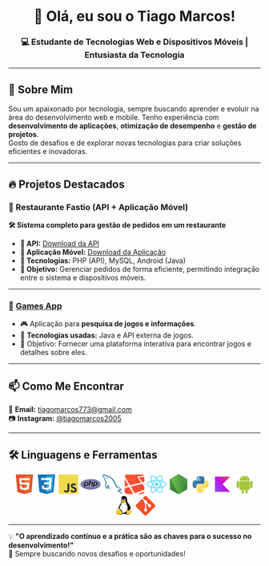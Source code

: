 <h1 align="center">👋 Olá, eu sou o Tiago Marcos!</h1>
<h3 align="center">💻 Estudante de Tecnologias Web e Dispositivos Móveis | Entusiasta da Tecnologia</h3>

---

## 🚀 Sobre Mim
Sou um apaixonado por tecnologia, sempre buscando aprender e evoluir na área do desenvolvimento web e mobile. Tenho experiência com **desenvolvimento de aplicações**, **otimização de desempenho** e **gestão de projetos**.  
Gosto de desafios e de explorar novas tecnologias para criar soluções eficientes e inovadoras.  

---

## 🔥 Projetos Destacados

### 📌 Restaurante Fastio (API + Aplicação Móvel)
**🛠️ Sistema completo para gestão de pedidos em um restaurante**
- **🔗 API:** [Download da API](https://www.dropbox.com/scl/fi/dr6uf9jd8csl3suaup7xr/restaurantefastio-2.zip?rlkey=0yndso8zmd1orqtd5b237xsi6&dl=0)
- **📱 Aplicação Móvel:** [Download da Aplicação](https://www.dropbox.com/scl/fi/bd9nndno26dgnvo6lpw36/RestauranteFastioProjeto.zip?rlkey=l7bettloyzuidrzy6va2dbi4p&dl=0)
- **🔧 Tecnologias:** PHP (API), MySQL, Android (Java)
- **📌 Objetivo:** Gerenciar pedidos de forma eficiente, permitindo integração entre o sistema e dispositivos móveis.

---

### 📌 [Games App](https://www.dropbox.com/scl/fi/6qhl530hrwsunuc5j8tsy/PDM2PROJECT.zip?rlkey=acy5rmxf6b74fxiyzg46qxrpv&dl=0)
- 🎮 Aplicação para **pesquisa de jogos e informações**.  
- 🔧 **Tecnologias usadas:** Java e API externa de jogos.  
- 📌 Objetivo: Fornecer uma plataforma interativa para encontrar jogos e detalhes sobre eles.  

---

## 📫 Como Me Encontrar  
📧 **Email:** [tiagomarcos773@gmail.com](mailto:tiagomarcos773@gmail.com)  
📷 **Instagram:** [@tiagomarcos2005](https://instagram.com/tiagomarcos2005)  

---

## 🛠️ Linguagens e Ferramentas  
<div align="center">
  <img src="https://raw.githubusercontent.com/devicons/devicon/master/icons/html5/html5-original.svg" alt="HTML" width="40" height="40"/> 
  <img src="https://raw.githubusercontent.com/devicons/devicon/master/icons/css3/css3-original.svg" alt="CSS" width="40" height="40"/> 
  <img src="https://raw.githubusercontent.com/devicons/devicon/master/icons/javascript/javascript-original.svg" alt="JavaScript" width="40" height="40"/>
  <img src="https://raw.githubusercontent.com/devicons/devicon/master/icons/php/php-original.svg" alt="PHP" width="40" height="40"/>
  <img src="https://raw.githubusercontent.com/devicons/devicon/master/icons/mysql/mysql-original.svg" alt="MySQL" width="40" height="40"/>
  <img src="https://raw.githubusercontent.com/devicons/devicon/master/icons/laravel/laravel-plain.svg" alt="Laravel" width="40" height="40"/>
  <img src="https://raw.githubusercontent.com/devicons/devicon/master/icons/react/react-original.svg" alt="React" width="40" height="40"/>
  <img src="https://raw.githubusercontent.com/devicons/devicon/master/icons/nodejs/nodejs-original.svg" alt="Node.js" width="40" height="40"/>
  <img src="https://raw.githubusercontent.com/devicons/devicon/master/icons/python/python-original.svg" alt="Python" width="40" height="40"/>
  <img src="https://raw.githubusercontent.com/devicons/devicon/master/icons/kotlin/kotlin-original.svg" alt="Kotlin" width="40" height="40"/>
  <img src="https://raw.githubusercontent.com/devicons/devicon/master/icons/android/android-original.svg" alt="Android" width="40" height="40"/>
  <img src="https://raw.githubusercontent.com/devicons/devicon/master/icons/linux/linux-original.svg" alt="Linux" width="40" height="40"/>
  <img src="https://raw.githubusercontent.com/devicons/devicon/master/icons/git/git-original.svg" alt="Git" width="40" height="40"/>
</div>

---

💡 **"O aprendizado contínuo e a prática são as chaves para o sucesso no desenvolvimento!"**  
🚀 Sempre buscando novos desafios e oportunidades!  


